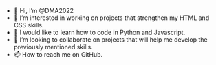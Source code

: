 - 👋 Hi, I’m @DMA2022
- 👀 I’m interested in working on projects that strengthen my HTML and CSS skills.
- 🌱 I would like to learn how to code in Python and Javascript.
- 💞️ I’m looking to collaborate on projects that will help me develop the previously mentioned skills.
- 📫 How to reach me on GitHub.

<!---
DMA2022/DMA2022 is a ✨ special ✨ repository because its `README.md` (this file) appears on your GitHub profile.
You can click the Preview link to take a look at your changes.
--->

